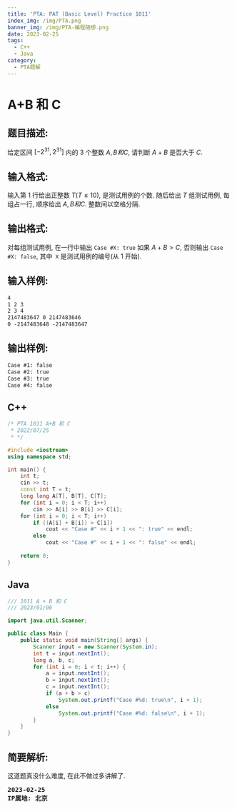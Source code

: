 ```yaml
---
title: 'PTA: PAT (Basic Level) Practice 1011'
index_img: /img/PTA.png
banner_img: /img/PTA-编程随想.png
date: 2023-02-25
tags:
  - C++
  - Java
category:
  - PTA题解
---
```


# A+B 和 C

## 题目描述: 
给定区间 $[−2^{31}, 2^{31}]$ 内的 3 个整数 $A, B 和 C$, 请判断 $A + B$ 是否大于 $C$.


## 输入格式: 
输入第 1 行给出正整数 $T (T \leq 10)$, 是测试用例的个数. 随后给出 $T$ 组测试用例, 每组占一行, 顺序给出 $A, B 和 C$. 整数间以空格分隔.
## 输出格式:
对每组测试用例, 在一行中输出 `Case #X: true` 如果 $A + B > C$, 否则输出 `Case #X: false`, 其中` X` 是测试用例的编号(从 1 开始).

## 输入样例:
```txt
4
1 2 3
2 3 4
2147483647 0 2147483646
0 -2147483648 -2147483647
```

## 输出样例:
```txt
Case #1: false
Case #2: true
Case #3: true
Case #4: false
```

## C++
```cpp
/* PTA 1011 A+B 和 C
 * 2022/07/25
 * */

#include <iostream>
using namespace std;

int main() {
    int t;
    cin >> t;
    const int T = t;
    long long A[T], B[T], C[T];
    for (int i = 0; i < T; i++)
        cin >> A[i] >> B[i] >> C[i];
    for (int i = 0; i < T; i++) 
        if ((A[i] + B[i]) > C[i])
            cout << "Case #" << i + 1 << ": true" << endl;
        else
            cout << "Case #" << i + 1 << ": false" << endl;
    
    return 0;
}
```

## Java
```java
/// 1011 A + B 和 C
/// 2023/01/06

import java.util.Scanner;

public class Main {
    public static void main(String[] args) {
        Scanner input = new Scanner(System.in);
        int t = input.nextInt();
        long a, b, c;
        for (int i = 0; i < t; i++) {
            a = input.nextInt();
            b = input.nextInt();
            c = input.nextInt();
            if (a + b > c)
                System.out.printf("Case #%d: true\n", i + 1);
            else
                System.out.printf("Case #%d: false\n", i + 1);
        }
    }
}
```
## 简要解析:
这道题真没什么难度, 在此不做过多讲解了.


<pre class="note note-info">
<strong>2023-02-25</strong> 
<strong>IP属地: 北京</strong>
</pre>